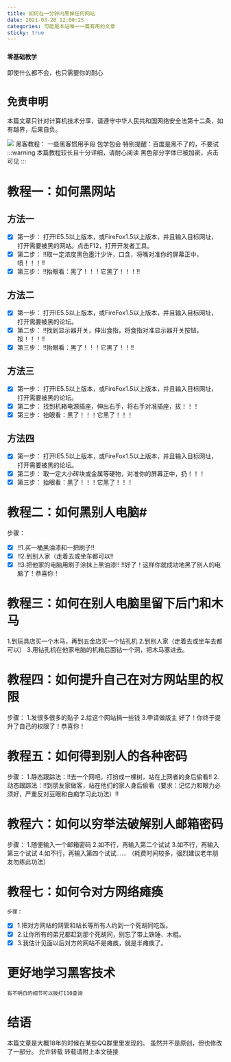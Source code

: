 ```yaml
---
title: 如何在一分钟内黑掉任何网站
date: 2021-03-20 12:00:25
categories: 可能是本站唯一一篇有用的文章
sticky: true
---
```

### `零基础教学`
即使什么都不会，也只需要你的耐心
# `免责申明` 
本篇文章只针对计算机技术分享，请遵守中华人民共和国网络安全法第十二条，如有越界，后果自负。
<!--more-->
![](https://tva3.sinaimg.cn/large/6833939bly1giclg5ms2rj20zk0m8u0x.jpg)
黑客教程：  一些黑客惯用手段 包学包会
特别提醒：百度是黑不了的，不要试
:::warning
本篇教程较长且十分详细，请耐心阅读
黑色部分字体已被加密，点击可见
:::
# 教程一：如何黑网站 
## 方法一 
- [x] 第一步： 
  打开IE5.5以上版本，或FireFox1.5以上版本，并且输入目标网址，打开需要被黑的网站。点击F12，打开开发者工具。
- [x] 第二步： 
    !!取一定浓度黑色墨汁少许，口含，将嘴对准你的屏幕正中，喷！！！!!
- [x] 第三步： 
    !!抬眼看：黑了！！！它黑了！！！!!
## 方法二
- [x] 第一步： 
  打开IE5.5以上版本，或FireFox1.5以上版本，并且输入目标网址，打开需要被黑的论坛。 
- [x] 第二步： 
   !!找到显示器开关，伸出食指，将食指对准显示器开关按钮，按！！！!!
- [x] 第三步： 
     !!抬眼看：黑了！！！它黑了！！!!
## 方法三 
- [x] 第一步： 
  打开IE5.5以上版本，或FireFox1.5以上版本，并且输入目标网址，打开需要被黑的论坛。 
- [x] 第二步： 
    找到机箱电源插座，伸出右手，将右手对准插座，拔！！！ 
- [x] 第三步： 
      抬眼看：黑了！！！它黑了！！！ 
## 方法四
- [x] 第一步： 
  打开IE5.5以上版本，或FireFox1.5以上版本，并且输入目标网址，打开需要被黑的论坛。 
- [x] 第二步： 
    取一定大小砖块或金属等硬物，对准你的屏幕正中，扔！！！ 
- [x] 第三步： 
      抬眼看：黑了！！！它黑了！！！ 
# 教程二：如何黑别人电脑#
 步骤： 

- [x] !!1.买一桶黑油漆和一把刷子!!
- [x] !!2.到别人家（走着去或坐车都可以!! 
- [x] !!3.把他家的电脑用刷子涂抹上黑油漆!! 
    !!好了！这样你就成功地黑了别人的电脑了！恭喜你！
# 教程三：如何在别人电脑里留下后门和木马 
1.到玩具店买一个木马，再到五金店买一个钻孔机 
2.到别人家（走着去或坐车去都可以） 
3.用钻孔机在他家电脑的机箱后面钻一个洞，把木马塞进去。 
# 教程四：如何提升自己在对方网站里的权限 
 步骤： 
 1.发很多很多的贴子 
 2.给这个网站捐一些钱 
 3.申请做版主 
  好了！你终于提升了自己的权限了！恭喜你！ 
# 教程五：如何得到别人的各种密码 
 步骤： 
  1.静态跟踪法：!!去一个网吧，打扮成一棵树，站在上网者的身后偷看!!
  2.动态跟踪法：!!到朋友家做客，站在他们的家人身后偷看（要求：记忆力和眼力必须好，严重反对豆眼和白痴学习此功法）!!
# 教程六：如何以穷举法破解别人邮箱密码 
 步骤： 
  1.随便输入一个邮箱密码 
   2.如不行，再输入第二个试试 
    3.如不行，再输入第三个试试 
     4.如不行，再输入第四个试试…… 
      （耗费时间较多，强烈建议老年朋友勿练此功法） 
# 教程七：如何令对方网络瘫痪 
    步骤： 
- [x] 1.把对方网站的网管和站长等所有人约到一个死胡同吃饭。 
- [x] 2.让你所有的弟兄都赶到那个死胡同，别忘了带上铁锤、木棍。 
- [x] 3.我估计见面以后对方的网站不是瘫痪，就是半瘫痪了。
# 更好地学习黑客技术
`有不明白的细节可以拨打110查询`


# 结语
本篇文章是大概18年的时候在某些QQ群里里发现的。
虽然并不是原创，但也修改了一部分。
允许转载 转载请附上本文链接

        
